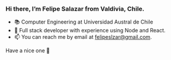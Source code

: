 ### Hi there, I’m Felipe Salazar from Valdivia, Chile.
- :books: Computer Engineering at Universidad Austral de Chile
- 💪 Full stack developer with experience using Node and React.
- 📫 You can reach me by email at felipeslzar@gmail.com.

Have a nice one :wave:
<!---
felipeisj/felipeisj is a ✨ special ✨ repository because its `README.md` (this file) appears on your GitHub profile.
You can click the Preview link to take a look at your changes.
--->
